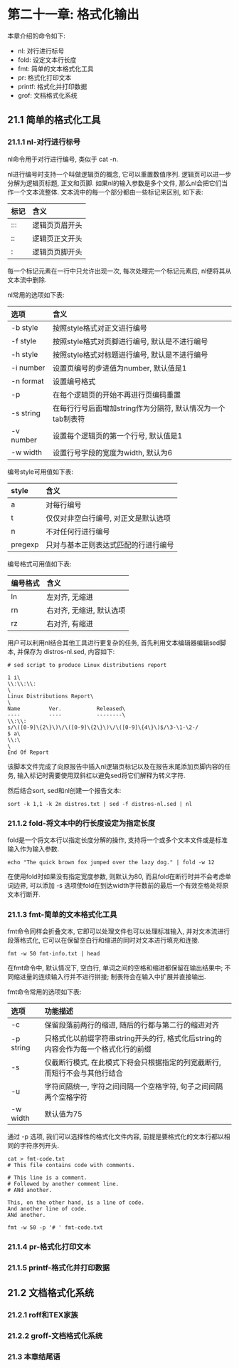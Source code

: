 # 第二十一章: 格式化输出 #

本章介绍的命令如下:

- nl: 对行进行标号
- fold: 设定文本行长度
- fmt: 简单的文本格式化工具
- pr: 格式化打印文本
- printf: 格式化并打印数据
- grof: 文档格式化系统

## 21.1 简单的格式化工具 ##

### 21.1.1 nl-对行进行标号 ###

nl命令用于对行进行编号, 类似于 cat -n.

nl进行编号时支持一个叫做逻辑页的概念, 它可以重置数值序列. 逻辑页可以进一步分解为逻辑页标题, 正文和页脚. 如果nl的输入参数是多个文件, 那么nl会把它们当作一个文本流整体. 文本流中的每一个部分都由一些标记来区别, 如下表:

| 标记 | 含义 |
|:--|:--|
| \:\:\: | 逻辑页页眉开头 |
| \:\: | 逻辑页正文开头 |
| \: | 逻辑页页脚开头 |

每一个标记元素在一行中只允许出现一次, 每次处理完一个标记元素后, nl便将其从文本流中删除.

nl常用的选项如下表:

| 选项 | 含义 |
|:--|:--|
| -b style | 按照style格式对正文进行编号 |
| -f style | 按照style格式对页脚进行编号, 默认是不进行编号 |
| -h style | 按照style格式对标题进行编号, 默认是不进行编号 |
| -i number | 设置页编号的步进值为number, 默认值是1 |
| -n format | 设置编号格式 |
| -p | 在每个逻辑页的开始不再进行页编码重置 |
| -s string | 在每行行号后面增加string作为分隔符, 默认情况为一个tab制表符 |
| -v number | 设置每个逻辑页的第一个行号, 默认值是1 |
| -w width | 设置行号字段的宽度为width, 默认为6 |

编号style可用值如下表:

| style | 含义 |
|:--|:--|
| a | 对每行编号 |
| t | 仅仅对非空白行编号, 对正文是默认选项 |
| n | 不对任何行进行编号 |
| pregexp | 只对与基本正则表达式匹配的行进行编号 |

编号格式可用值如下表:

| 编号格式 | 含义 |
|:--|:--|
| ln | 左对齐, 无缩进 |
| rn | 右对齐, 无缩进, 默认选项 |
| rz | 右对齐, 有缩进 |

用户可以利用nl结合其他工具进行更复杂的任务, 首先利用文本编辑器编辑sed脚本, 并保存为 distros-nl.sed, 内容如下:

```
# sed script to produce Linux distributions report

1 i\
\\:\\:\\:
\
Linux Distributions Report\
\
Name         Ver.           Released\
----         ----           --------\
\\:\\:
s/\([0-9]\{2\}\)\/\([0-9]\{2\}\)\/\([0-9]\{4\}\)$/\3-\1-\2-/
$ a\
\\:\
\
End Of Report
```

该脚本文件完成了向原报告中插入nl逻辑页标记以及在报告末尾添加页脚内容的任务, 输入标记时需要使用双斜杠以避免sed将它们解释为转义字符.

然后结合sort, sed和nl创建一个报告文本:

```
sort -k 1,1 -k 2n distros.txt | sed -f distros-nl.sed | nl
```

### 21.1.2 fold-将文本中的行长度设定为指定长度 ###

fold是一个将文本行以指定长度分解的操作, 支持将一个或多个文本文件或是标准输入作为输入参数.

```
echo "The quick brown fox jumped over the lazy dog." | fold -w 12
```

在使用fold时如果没有指定宽度参数, 则默认为80, 而且fold在断行时并不会考虑单词边界, 可以添加 -s 选项使fold在到达width字符数前的最后一个有效空格处将原文本行断开.

### 21.1.3 fmt-简单的文本格式化工具 ###

fmt命令同样会折叠文本, 它即可以处理文件也可以处理标准输入, 并对文本流进行段落格式化, 它可以在保留空白行和缩进的同时对文本进行填充和连接.

```
fmt -w 50 fmt-info.txt | head
```

在fmt命令中, 默认情况下, 空白行, 单词之间的空格和缩进都保留在输出结果中; 不同缩进量的连续输入行并不进行拼接; 制表符会在输入中扩展并直接输出.

fmt命令常用的选项如下表:

| 选项 | 功能描述 |
|:--|:--|
| -c | 保留段落前两行的缩进, 随后的行都与第二行的缩进对齐 |
| -p string | 只格式化以前缀字符串string开头的行, 格式化后string的内容会作为每一个格式化行的前缀 |
| -s | 仅截断行模式, 在此模式下将会只根据指定的列宽截断行, 而短行不会与其他行结合 |
| -u | 字符间隔统一, 字符之间间隔一个空格字符, 句子之间间隔两个空格字符 |
| -w width | 默认值为75 |

通过 -p 选项, 我们可以选择性的格式化文件内容, 前提是要格式化的文本行都以相同的字符序列开头.

```
cat > fmt-code.txt
# This file contains code with comments.

# This line is a comment.
# Followed by another comment line.
# ANd another.

This, on the other hand, is a line of code.
And another line of code.
ANd another.

fmt -w 50 -p '# ' fmt-code.txt
```

### 21.1.4 pr-格式化打印文本 ###

### 21.1.5 printf-格式化并打印数据 ###

## 21.2 文档格式化系统 ##

### 21.2.1 roff和TEX家族 ###

### 21.2.2 groff-文档格式化系统 ###

### 21.3 本章结尾语 ###

